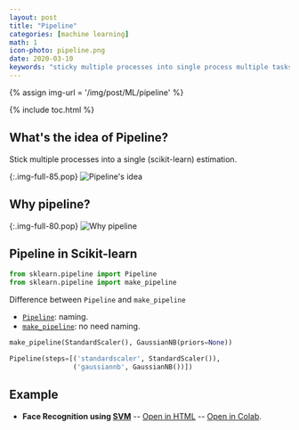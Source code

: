 ```yaml
---
layout: post
title: "Pipeline"
categories: [machine learning]
math: 1
icon-photo: pipeline.png
date: 2020-03-10
keywords: "sticky multiple processes into single process multiple tasks at once make_pipeline scaling svm pca sequential work algorithm training parameter best parameter tuning gridsearch cross validation scaling train test sets different folds folds scikit-learn naming name why what where when"
---
```


{% assign img-url = '/img/post/ML/pipeline' %}

{% include toc.html %}

## What's the idea of Pipeline?

Stick multiple processes into a single (scikit-learn) estimation.

{:.img-full-85.pop}
![Pipeline's idea]({{img-url}}/pipeline-idea.png)

## Why pipeline?

{:.img-full-80.pop}
![Why pipeline]({{img-url}}/why-pipeline.png)

## Pipeline in Scikit-learn

~~~ python
from sklearn.pipeline import Pipeline
from sklearn.pipeline import make_pipeline
~~~

Difference between `Pipeline` and `make_pipeline`

- [`Pipeline`](https://scikit-learn.org/stable/modules/generated/sklearn.pipeline.Pipeline.html): naming.
- [`make_pipeline`](https://scikit-learn.org/stable/modules/generated/sklearn.pipeline.make_pipeline.html): no need naming.

~~~ python
make_pipeline(StandardScaler(), GaussianNB(priors=None))

Pipeline(steps=[('standardscaler', StandardScaler()),
                ('gaussiannb', GaussianNB())])
~~~

## Example

- **Face Recognition using [SVM]({{site.url}}{{site.baseurl}}/support-vector-machine)** -- [Open in HTML](https://dinhanhthi.com/github-html?https://github.com/dinhanhthi/data-science-learning/blob/master/mini-projects/notebook_in_html/SVM-face-recognition.html) -- [Open in Colab](https://colab.research.google.com/dinhanhthi/data-science-learning/blob/master/mini-projects/SVM-face-recognition.ipynb).






